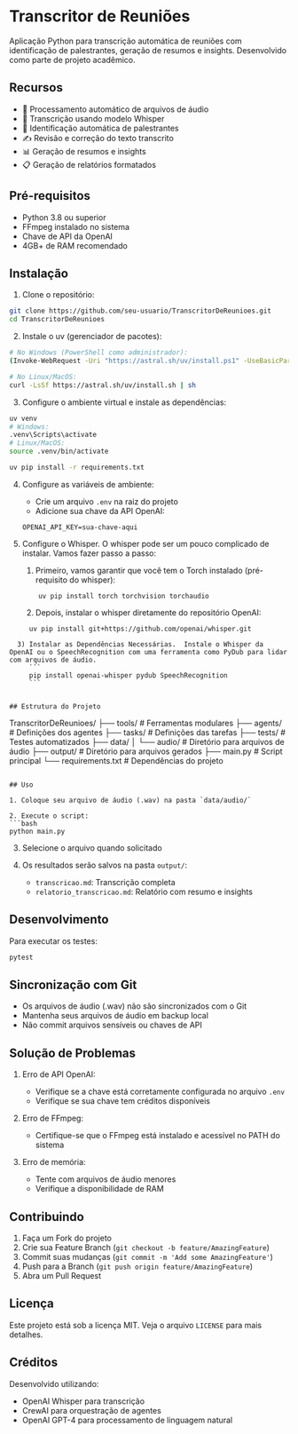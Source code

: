 # Transcritor de Reuniões

Aplicação Python para transcrição automática de reuniões com identificação de palestrantes, geração de resumos e insights. Desenvolvido como parte de projeto acadêmico.

## Recursos

- 🎵 Processamento automático de arquivos de áudio
- 📝 Transcrição usando modelo Whisper
- 👥 Identificação automática de palestrantes
- ✍️ Revisão e correção do texto transcrito
- 📊 Geração de resumos e insights
- 📋 Geração de relatórios formatados

## Pré-requisitos

- Python 3.8 ou superior
- FFmpeg instalado no sistema
- Chave de API da OpenAI
- 4GB+ de RAM recomendado

## Instalação

1. Clone o repositório:
```bash
git clone https://github.com/seu-usuario/TranscritorDeReunioes.git
cd TranscritorDeReunioes
```

2. Instale o uv (gerenciador de pacotes):
```bash
# No Windows (PowerShell como administrador):
(Invoke-WebRequest -Uri "https://astral.sh/uv/install.ps1" -UseBasicParsing).Content | powershell -c -

# No Linux/MacOS:
curl -LsSf https://astral.sh/uv/install.sh | sh
```

3. Configure o ambiente virtual e instale as dependências:
```bash
uv venv
# Windows:
.venv\Scripts\activate
# Linux/MacOS:
source .venv/bin/activate

uv pip install -r requirements.txt
```

4. Configure as variáveis de ambiente:
   - Crie um arquivo `.env` na raiz do projeto
   - Adicione sua chave da API OpenAI:
   ```
   OPENAI_API_KEY=sua-chave-aqui
   ```


5. Configure o Whisper.
O whisper pode ser um pouco complicado de instalar. Vamos fazer passo a passo:

   1) Primeiro, vamos garantir que você tem o Torch instalado (pré-requisito do whisper):
     ```
         uv pip install torch torchvision torchaudio
      ```
   2) Depois, instalar o whisper diretamente do repositório OpenAI:
 ```
      uv pip install git+https://github.com/openai/whisper.git

   3) Instalar as Dependências Necessárias.  Instale o Whisper da OpenAI ou o SpeechRecognition com uma ferramenta como PyDub para lidar com arquivos de áudio.
      ``` 
      pip install openai-whisper pydub SpeechRecognition
      ```


## Estrutura do Projeto

```
TranscritorDeReunioes/
├── tools/              # Ferramentas modulares
├── agents/             # Definições dos agentes
├── tasks/              # Definições das tarefas
├── tests/              # Testes automatizados
├── data/
│   └── audio/         # Diretório para arquivos de áudio
├── output/            # Diretório para arquivos gerados
├── main.py            # Script principal
└── requirements.txt   # Dependências do projeto
```

## Uso

1. Coloque seu arquivo de áudio (.wav) na pasta `data/audio/`

2. Execute o script:
```bash
python main.py
```

3. Selecione o arquivo quando solicitado

4. Os resultados serão salvos na pasta `output/`:
   - `transcricao.md`: Transcrição completa
   - `relatorio_transcricao.md`: Relatório com resumo e insights

## Desenvolvimento

Para executar os testes:
```bash
pytest
```

## Sincronização com Git

- Os arquivos de áudio (.wav) não são sincronizados com o Git
- Mantenha seus arquivos de áudio em backup local
- Não commit arquivos sensíveis ou chaves de API

## Solução de Problemas

1. Erro de API OpenAI:
   - Verifique se a chave está corretamente configurada no arquivo `.env`
   - Verifique se sua chave tem créditos disponíveis

2. Erro de FFmpeg:
   - Certifique-se que o FFmpeg está instalado e acessível no PATH do sistema

3. Erro de memória:
   - Tente com arquivos de áudio menores
   - Verifique a disponibilidade de RAM

## Contribuindo

1. Faça um Fork do projeto
2. Crie sua Feature Branch (`git checkout -b feature/AmazingFeature`)
3. Commit suas mudanças (`git commit -m 'Add some AmazingFeature'`)
4. Push para a Branch (`git push origin feature/AmazingFeature`)
5. Abra um Pull Request

## Licença

Este projeto está sob a licença MIT. Veja o arquivo `LICENSE` para mais detalhes.

## Créditos

Desenvolvido utilizando:
- OpenAI Whisper para transcrição
- CrewAI para orquestração de agentes
- OpenAI GPT-4 para processamento de linguagem natural